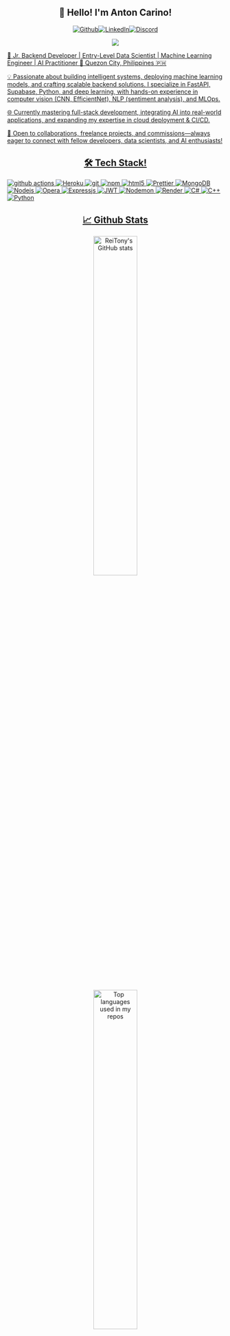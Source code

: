 <h2 align="center">👋 Hello! I'm Anton Carino!</h2>
<p align="center"><a href="https://github.com/ReiTony" target="_blank"><img alt="Github" src="https://img.shields.io/badge/GitHub-%2312100E.svg?&style=for-the-badge&logo=Github&logoColor=white" /></a><a href="https://www.linkedin.com/in/antoncarino/" target="_blank"><img alt="LinkedIn" src="https://img.shields.io/badge/linkedin-%230077B5.svg?&style=for-the-badge&logo=linkedin&logoColor=white" /></a><a href="https://discord.com/users/314449094154125313" target="_blank"><img alt="Discord" src="https://img.shields.io/badge/Discord-%235865F2.svg?style=for-the-badge&logo=discord&logoColor=white" />
</p>
<p align="center">
 <img src="https://img.shields.io/static/v1?label=Gmail&message=antoncarino.work@gmail.com%20&color=D14836&style=for-the-badge&logo=gmail&logoColor=white" />
</p>


🚀 Jr. Backend Developer | Entry-Level Data Scientist | Machine Learning Engineer | AI Practitioner
📍 Quezon City, Philippines 🇵🇭

💡 Passionate about building intelligent systems, deploying machine learning models, and crafting scalable backend solutions. I specialize in FastAPI, Supabase, Python, and deep learning, with hands-on experience in computer vision (CNN, EfficientNet), NLP (sentiment analysis), and MLOps.

🌐 Currently mastering full-stack development, integrating AI into real-world applications, and expanding my expertise in cloud deployment & CI/CD.

🤝 Open to collaborations, freelance projects, and commissions—always eager to connect with fellow developers, data scientists, and AI enthusiasts!

<h2 align="center">🛠️ Tech Stack!</h2>
<p>
  <img alt="github actions" src="https://img.shields.io/badge/-Github_Actions-2088FF?style=flat-square&logo=github-actions&logoColor=white" />
  <img alt="Heroku" src="https://img.shields.io/badge/-Heroku-430098?style=flat-square&logo=heroku&logoColor=white" />
  <img alt="git" src="https://img.shields.io/badge/-Git-F05032?style=flat-square&logo=git&logoColor=white" />
  <img alt="npm" src="https://img.shields.io/badge/-NPM-CB3837?style=flat-square&logo=npm&logoColor=white" />
  <img alt="html5" src="https://img.shields.io/badge/-HTML5-E34F26?style=flat-square&logo=html5&logoColor=white" />
  <img alt="Prettier" src="https://img.shields.io/badge/-Prettier-F7B93E?style=flat-square&logo=prettier&logoColor=white" />
  <img alt="MongoDB" src="https://img.shields.io/badge/-MongoDB-13aa52?style=flat-square&logo=mongodb&logoColor=white" />
  <img alt="Nodejs" src="https://img.shields.io/badge/-Nodejs-43853d?style=flat-square&logo=Node.js&logoColor=white" />
  <img alt="Opera" src="https://img.shields.io/badge/Opera-FF1B2D?style=flat-square&logo=Opera&logoColor=white" />
  <img alt="Expressjs" src="https://img.shields.io/badge/express.js-%23404d59.svg?style=flate-square&logo=express&logoColor=%2361DAFB" />
  <img alt="JWT" src="https://img.shields.io/badge/JWT-black?style=flat-square&logo=JSON%20web%20tokens" />
  <img alt="Nodemon" src="https://img.shields.io/badge/NODEMON-%23323330.svg?style=flat-square&logo=nodemon&logoColor=%BBDEAD" />
  <img alt="Render" src="https://img.shields.io/badge/Render-%46E3B7.svg?style=flat-square&logo=render&logoColor=white" />
  <img alt="C#" src="https://img.shields.io/badge/c%23-%23239120.svg?style=flat-square&logo=c-sharp&logoColor=white" />
  <img alt="C++" src="https://img.shields.io/badge/c++-%2300599C.svg?style=flat-square&logo=c%2B%2B&logoColor=white" />
  <img alt="Python" src="https://img.shields.io/badge/python-3670A0?style=flat-square&logo=python&logoColor=ffdd54" />
</p>

<div align="center">

## :chart_with_upwards_trend: Github Stats

<div align="center">
  <img width="45%" src="https://github-readme-stats.vercel.app/api?username=ReiTony&show_icons=true&theme=dracula&hide=stars,issues" alt="ReiTony's GitHub stats" />
  <br />
  <img width="45%" src="https://github-readme-stats.vercel.app/api/top-langs/?username=ReiTony&layout=compact&hide_title=1&card_width=300" alt="Top languages used in my repos" />
</div>


